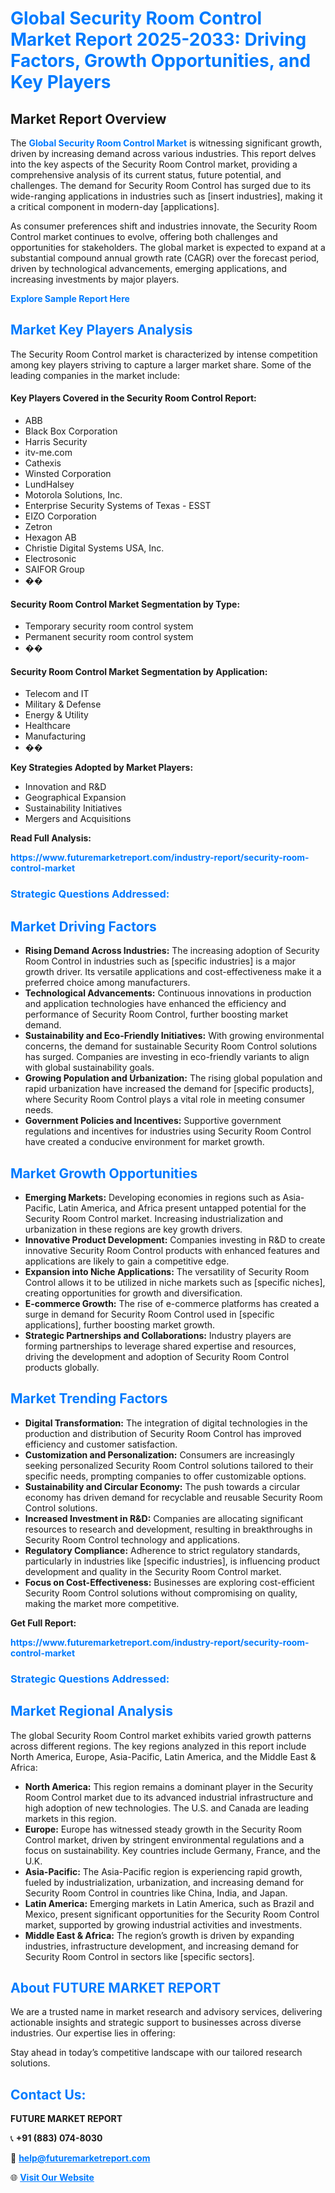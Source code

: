 <h1 style="color: #007BFF;">Global Security Room Control Market Report 2025-2033: Driving Factors, Growth Opportunities, and Key Players</h1>

<section id="overview">
<h2>Market Report Overview</h2>
<p>The <a href="https://www.futuremarketreport.com/industry-report/security-room-control-market" style="color: #007BFF; text-decoration: none;"><strong>Global Security Room Control Market</strong></a> is witnessing significant growth, driven by increasing demand across various industries. This report delves into the key aspects of the Security Room Control market, providing a comprehensive analysis of its current status, future potential, and challenges. The demand for Security Room Control has surged due to its wide-ranging applications in industries such as [insert industries], making it a critical component in modern-day [applications].</p>
<p>As consumer preferences shift and industries innovate, the Security Room Control market continues to evolve, offering both challenges and opportunities for stakeholders. The global market is expected to expand at a substantial compound annual growth rate (CAGR) over the forecast period, driven by technological advancements, emerging applications, and increasing investments by major players.</p>
</section>

<section id="overview">
<p><a href="https://www.futuremarketreport.com/request-sample/reportId=118253" style="color: #007BFF; text-decoration: none;"><strong>Explore Sample Report Here</strong></a></p>
</section>

<section id="key-players">
<h2 style="color: #007BFF;">Market Key Players Analysis</h2>
<p>The Security Room Control market is characterized by intense competition among key players striving to capture a larger market share. Some of the leading companies in the market include:</p>
<h4>Key Players Covered in the Security Room Control Report:</h4>
<ul><li>ABB</li><li>Black Box Corporation</li><li>Harris Security</li><li>itv-me.com</li><li>Cathexis</li><li>Winsted Corporation</li><li>LundHalsey</li><li>Motorola Solutions, Inc.</li><li>Enterprise Security Systems of Texas - ESST</li><li>EIZO Corporation</li><li>Zetron</li><li>Hexagon AB</li><li>Christie Digital Systems USA, Inc.</li><li>Electrosonic</li><li>SAIFOR Group</li><li>��</li></ul>
<h4>Security Room Control Market Segmentation by Type:</h4>
<ul><li>Temporary security room control system</li><li>Permanent security room control system</li><li>��</li></ul>

<h4>Security Room Control Market Segmentation by Application:</h4>
<ul><li>Telecom and IT</li><li>Military &amp; Defense</li><li>Energy &amp; Utility</li><li>Healthcare</li><li>Manufacturing</li><li>��</li></ul>
<p><strong>Key Strategies Adopted by Market Players:</strong></p>
<ul>
<li>Innovation and R&D</li>
<li>Geographical Expansion</li>
<li>Sustainability Initiatives</li>
<li>Mergers and Acquisitions</li>
</ul>
</section>

<section>
<p><strong>Read Full Analysis: </strong></p><a href="https://www.futuremarketreport.com/industry-report/security-room-control-market" style="color: #007BFF; text-decoration: none;"><strong>https://www.futuremarketreport.com/industry-report/security-room-control-market</strong></a>
<h3 style="color: #007BFF;">Strategic Questions Addressed:</h3>
</section>

<section id="driving-factors">
<h2 style="color: #007BFF;">Market Driving Factors</h2>
<ul>
<li><strong>Rising Demand Across Industries:</strong> The increasing adoption of Security Room Control in industries such as [specific industries] is a major growth driver. Its versatile applications and cost-effectiveness make it a preferred choice among manufacturers.</li>
<li><strong>Technological Advancements:</strong> Continuous innovations in production and application technologies have enhanced the efficiency and performance of Security Room Control, further boosting market demand.</li>
<li><strong>Sustainability and Eco-Friendly Initiatives:</strong> With growing environmental concerns, the demand for sustainable Security Room Control solutions has surged. Companies are investing in eco-friendly variants to align with global sustainability goals.</li>
<li><strong>Growing Population and Urbanization:</strong> The rising global population and rapid urbanization have increased the demand for [specific products], where Security Room Control plays a vital role in meeting consumer needs.</li>
<li><strong>Government Policies and Incentives:</strong> Supportive government regulations and incentives for industries using Security Room Control have created a conducive environment for market growth.</li>
</ul>
</section>

<section id="growth-opportunities">
<h2 style="color: #007BFF;">Market Growth Opportunities</h2>
<ul>
<li><strong>Emerging Markets:</strong> Developing economies in regions such as Asia-Pacific, Latin America, and Africa present untapped potential for the Security Room Control market. Increasing industrialization and urbanization in these regions are key growth drivers.</li>
<li><strong>Innovative Product Development:</strong> Companies investing in R&D to create innovative Security Room Control products with enhanced features and applications are likely to gain a competitive edge.</li>
<li><strong>Expansion into Niche Applications:</strong> The versatility of Security Room Control allows it to be utilized in niche markets such as [specific niches], creating opportunities for growth and diversification.</li>
<li><strong>E-commerce Growth:</strong> The rise of e-commerce platforms has created a surge in demand for Security Room Control used in [specific applications], further boosting market growth.</li>
<li><strong>Strategic Partnerships and Collaborations:</strong> Industry players are forming partnerships to leverage shared expertise and resources, driving the development and adoption of Security Room Control products globally.</li>
</ul>
</section>

<section id="trending-factors">
<h2 style="color: #007BFF;">Market Trending Factors</h2>
<ul>
<li><strong>Digital Transformation:</strong> The integration of digital technologies in the production and distribution of Security Room Control has improved efficiency and customer satisfaction.</li>
<li><strong>Customization and Personalization:</strong> Consumers are increasingly seeking personalized Security Room Control solutions tailored to their specific needs, prompting companies to offer customizable options.</li>
<li><strong>Sustainability and Circular Economy:</strong> The push towards a circular economy has driven demand for recyclable and reusable Security Room Control solutions.</li>
<li><strong>Increased Investment in R&D:</strong> Companies are allocating significant resources to research and development, resulting in breakthroughs in Security Room Control technology and applications.</li>
<li><strong>Regulatory Compliance:</strong> Adherence to strict regulatory standards, particularly in industries like [specific industries], is influencing product development and quality in the Security Room Control market.</li>
<li><strong>Focus on Cost-Effectiveness:</strong> Businesses are exploring cost-efficient Security Room Control solutions without compromising on quality, making the market more competitive.</li>
</ul>
</section>

<section>
<p><strong>Get Full Report: </strong></p><a href="https://www.futuremarketreport.com/industry-report/security-room-control-market" style="color: #007BFF; text-decoration: none;"><strong>https://www.futuremarketreport.com/industry-report/security-room-control-market</strong></a>
<h3 style="color: #007BFF;">Strategic Questions Addressed:</h3>
</section>


<section id="regional-analysis">
<h2 style="color: #007BFF;">Market Regional Analysis</h2>
<p>The global Security Room Control market exhibits varied growth patterns across different regions. The key regions analyzed in this report include North America, Europe, Asia-Pacific, Latin America, and the Middle East & Africa:</p>
<ul>
<li><strong>North America:</strong> This region remains a dominant player in the Security Room Control market due to its advanced industrial infrastructure and high adoption of new technologies. The U.S. and Canada are leading markets in this region.</li>
<li><strong>Europe:</strong> Europe has witnessed steady growth in the Security Room Control market, driven by stringent environmental regulations and a focus on sustainability. Key countries include Germany, France, and the U.K.</li>
<li><strong>Asia-Pacific:</strong> The Asia-Pacific region is experiencing rapid growth, fueled by industrialization, urbanization, and increasing demand for Security Room Control in countries like China, India, and Japan.</li>
<li><strong>Latin America:</strong> Emerging markets in Latin America, such as Brazil and Mexico, present significant opportunities for the Security Room Control market, supported by growing industrial activities and investments.</li>
<li><strong>Middle East & Africa:</strong> The region’s growth is driven by expanding industries, infrastructure development, and increasing demand for Security Room Control in sectors like [specific sectors].</li>
</ul>
</section>

<footer>
<h2 style="color: #007BFF;">About FUTURE MARKET REPORT</h2>
<p>We are a trusted name in market research and advisory services, delivering actionable insights and strategic support to businesses across diverse industries. Our expertise lies in offering:</p>

<p>Stay ahead in today’s competitive landscape with our tailored research solutions.</p>

<h2 style="color: #007BFF;">Contact Us:</h2>
<p><strong>FUTURE MARKET REPORT</strong></p>
<p>📞 <strong>+91 (883) 074-8030</strong></p>
<p>📧 <strong><a href="mailto:help@futuremarketreport.com" style="color: #007BFF;">help@futuremarketreport.com</a></strong></p>
<p>🌐 <strong><a href="https://www.futuremarketreport.com/" style="color: #007BFF;">Visit Our Website</a></strong></p>
</footer>